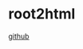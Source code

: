 root2html
================================================================================

[github](https://github.com/rreece/root2html)



